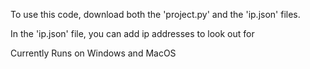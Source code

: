 To use this code, download both the 'project.py' and the 'ip.json' files. 

In the 'ip.json' file, you can add ip addresses to look out for

Currently Runs on Windows and MacOS
